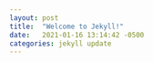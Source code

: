 ```yaml
---
layout: post
title:  "Welcome to Jekyll!"
date:   2021-01-16 13:14:42 -0500
categories: jekyll update
---
```

